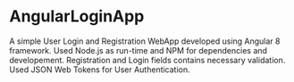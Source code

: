 # AngularLoginApp
A simple User Login and Registration WebApp developed using Angular 8 framework. Used Node.js as run-time and NPM for dependencies and developement. Registration and Login fields contains necessary validation. Used JSON Web Tokens for User Authentication.
